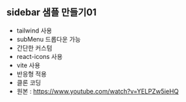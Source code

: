 ## sidebar 샘플 만들기01
- tailwind 사용
- subMenu 드롭다운 가능
- 간단한 커스텀
- react-icons 사용
- vite 사용
- 반응형 적용
- 클론 코딩
- 원본 : https://www.youtube.com/watch?v=YELPZw5ieHQ
